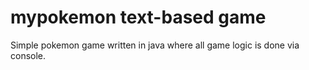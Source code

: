 # mypokemon text-based game
Simple pokemon game written in java where all game logic is done via console.
